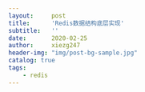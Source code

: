 ```yaml
---
layout:     post
title:      'Redis数据结构底层实现'
subtitle:   ''
date:       2020-02-25
author:     xiezg247
header-img: "img/post-bg-sample.jpg"
catalog: true
tags:
    - redis
---
```

